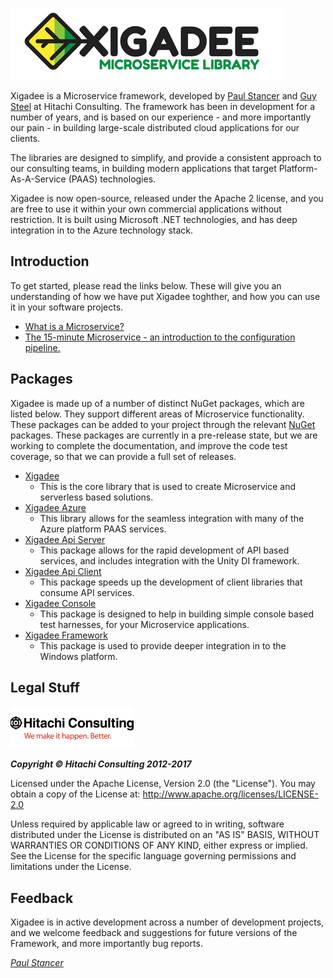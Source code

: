 ![Xigadee](/docs/Xigadee2.png)

Xigadee is a Microservice framework, developed by [Paul Stancer](https://github.com/paulstancer) and [Guy Steel](https://github.com/guysteel) at Hitachi Consulting. The framework has been in development for a number of years, and is based on our experience - and more importantly our pain - in building large-scale distributed cloud applications for our clients. 

The libraries are designed to simplify, and provide a consistent approach to our consulting teams, in building modern applications that target Platform-As-A-Service (PAAS) technologies. 

Xigadee is now open-source, released under the Apache 2 license, and you are free to use it within your own commercial applications without restriction. It is built using Microsoft .NET technologies, and has deep integration in to the Azure technology stack. 

## Introduction

To get started, please read the links below. These will give you an understanding of how we have put Xigadee toghther, and how you can use it in your software projects.

* [What is a Microservice?](Xigadee.Platform/_Docs/WhatIsAMicroservice.md)
* [The 15-minute Microservice - an introduction to the configuration pipeline.](Xigadee.Platform/_Docs/fifteenminuteMicroservice.md)

## Packages

Xigadee is made up of a number of distinct NuGet packages, which are listed below. They support different areas of Microservice functionality. These packages can be added to your project through the relevant [NuGet](https://www.nuget.org/packages?q=Tags%3A%22Xigadee%22) packages. These packages are currently in a pre-release state, but we are working to complete the documentation, and improve the code test coverage, so that we can provide a full set of releases.

* [Xigadee](Xigadee.Platform/_Docs/Introduction.md) 
	- This is the core library that is used to create Microservice and serverless based solutions.
* [Xigadee Azure](Xigadee.Azure/_docs/Introduction.md) 
	- This library allows for the seamless integration with many of the Azure platform PAAS services.
* [Xigadee Api Server](Xigadee.Api.Server/_docs/Introduction.md)
	- This package allows for the rapid development of API based services, and includes integration with the Unity DI framework.
* [Xigadee Api Client](Xigadee.Api.Client/_docs/Introduction.md)
	- This package speeds up the development of client libraries that consume API services.
* [Xigadee Console](Xigadee.Console/_docs/Introduction.md)
	- This package is designed to help in building simple console based test harnesses, for your Microservice applications.
* [Xigadee Framework](Xigadee.Framework/_docs/Introduction.md)
	- This package is used to provide deeper integration in to the Windows platform.

## Legal Stuff
![Hitachi](/docs/hitachi.png)

_**Copyright © Hitachi Consulting 2012-2017**_

Licensed under the Apache License, Version 2.0 (the "License").
You may obtain a copy of the License at: http://www.apache.org/licenses/LICENSE-2.0
 
Unless required by applicable law or agreed to in writing, software distributed under the License is distributed on an "AS IS" BASIS, WITHOUT WARRANTIES OR CONDITIONS OF ANY KIND, either express or implied.
See the License for the specific language governing permissions and limitations under the License.

## Feedback

Xigadee is in active development across a number of development projects, and we welcome feedback and suggestions for future versions of the Framework, and more importantly bug reports.

_[Paul Stancer](https://github.com/paulstancer)_
